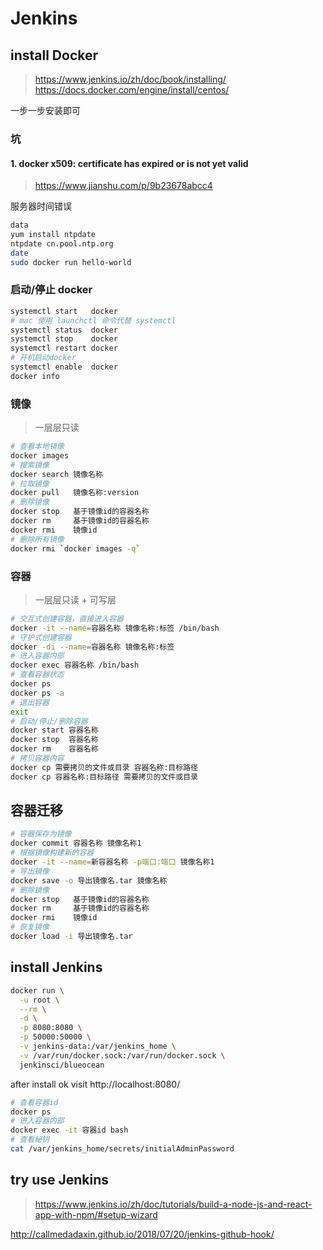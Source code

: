# Jenkins

## install Docker
> https://www.jenkins.io/zh/doc/book/installing/
> https://docs.docker.com/engine/install/centos/

一步一步安装即可

### 坑
#### 1. docker x509: certificate has expired or is not yet valid
> https://www.jianshu.com/p/9b23678abcc4

服务器时间错误

```sh
data
yum install ntpdate
ntpdate cn.pool.ntp.org   
date
sudo docker run hello-world
```

### 启动/停止 docker
```sh
systemctl start   docker
# mac 使用 launchctl 命令代替 systemctl
systemctl status  docker
systemctl stop    docker
systemctl restart docker
# 开机启动docker
systemctl enable  docker
docker info
```

### 镜像
> 一层层只读
```sh
# 查看本地镜像
docker images 
# 搜索镜像
docker search 镜像名称
# 拉取镜像
docker pull   镜像名称:version
# 删除镜像
docker stop   基于镜像id的容器名称
docker rm     基于镜像id的容器名称
docker rmi    镜像id
# 删除所有镜像
docker rmi `docker images -q`
```

### 容器
> 一层层只读 + 可写层
```sh
# 交互式创建容器，直接进入容器
docker -it --name=容器名称 镜像名称:标签 /bin/bash
# 守护式创建容器
docker -di --name=容器名称 镜像名称:标签
# 进入容器内部
docker exec 容器名称 /bin/bash
# 查看容器状态
docker ps
docker ps -a
# 退出容器
exit
# 启动/停止/删除容器
docker start 容器名称
docker stop  容器名称
docker rm    容器名称
# 拷贝容器内容
docker cp 需要拷贝的文件或目录 容器名称:目标路径
docker cp 容器名称:目标路径 需要拷贝的文件或目录 
```

## 容器迁移
```sh
# 容器保存为镜像
docker commit 容器名称 镜像名称1
# 根据镜像构建新的容器
docker -it --name=新容器名称 -p端口:端口 镜像名称1
# 导出镜像
docker save -o 导出镜像名.tar 镜像名称
# 删除镜像
docker stop   基于镜像id的容器名称
docker rm     基于镜像id的容器名称
docker rmi    镜像id
# 恢复镜像
docker load -i 导出镜像名.tar
```


## install Jenkins
```sh
docker run \
  -u root \
  --rm \
  -d \
  -p 8080:8080 \
  -p 50000:50000 \
  -v jenkins-data:/var/jenkins_home \
  -v /var/run/docker.sock:/var/run/docker.sock \
  jenkinsci/blueocean
```

after install ok visit http://localhost:8080/

```sh
# 查看容器id
docker ps 
# 进入容器内部
docker exec -it 容器id bash
# 查看秘钥
cat /var/jenkins_home/secrets/initialAdminPassword
```




## try use Jenkins
> https://www.jenkins.io/zh/doc/tutorials/build-a-node-js-and-react-app-with-npm/#setup-wizard



http://callmedadaxin.github.io/2018/07/20/jenkins-github-hook/